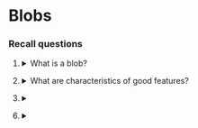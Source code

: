 # Blobs

### Recall questions

1. <details markdown=1><summary markdown="span">  What is a blob?  </summary>
    
    \
    The patch of an image that differs in properties, such as brightness or color, compared to surrounding regions.

</details>


2. <details markdown=1><summary markdown="span">   What are characteristics of good features? </summary>
    
    \
    A good feature is 
	

</details>


3. <details markdown=1><summary markdown="span">  </summary>
    
    \

</details>

6. <details markdown=1><summary markdown="span">  </summary>
    
    \

</details>